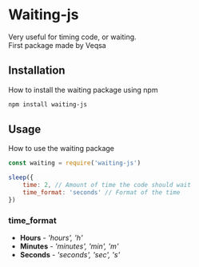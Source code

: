 # Waiting-js

Very useful for timing code, or waiting.    
First package made by Veqsa

## Installation

How to install the waiting package using npm

```bash
npm install waiting-js
```

## Usage

How to use the waiting package

```javascript
const waiting = require('waiting-js')
```
```javascript
sleep({
    time: 2, // Amount of time the code should wait
    time_format: 'seconds' // Format of the time
})
```

### time_format
*  **Hours** - _'hours', 'h'_
* **Minutes** - _'minutes', 'min', 'm'_
* **Seconds** - _'seconds', 'sec', 's'_